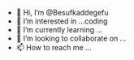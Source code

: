 - 👋 Hi, I’m @Besufkaddegefu
- 👀 I’m interested in ...coding
- 🌱 I’m currently learning ...
- 💞️ I’m looking to collaborate on ...
- 📫 How to reach me ...

<!---
Besufkaddegefu/Besufkaddegefu is a ✨ special ✨ repository because its `README.md` (this file) appears on your GitHub profile.
You can click the Preview link to take a look at your changes.
--->
